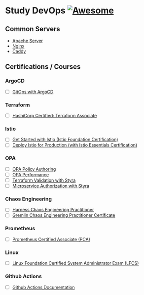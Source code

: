 # Study DevOps  [![Awesome](https://cdn.rawgit.com/sindresorhus/awesome/d7305f38d29fed78fa85652e3a63e154dd8e8829/media/badge.svg)](https://github.com/sindresorhus/awesome)

## Common Servers
- [Apache Server](https://httpd.apache.org/)
- [Nginx](https://www.nginx.com/)
- [Caddy](https://caddyserver.com/)

## Certifications / Courses
### ArgoCD
- [ ] [GitOps with ArgoCD](https://learning.codefresh.io/course/gitops-with-argo)

### Terraform
- [ ] [HashiCorp Certified: Terraform Associate](https://www.hashicorp.com/certification/terraform-associate)

### Istio
- [ ] [Get Started with Istio (Istio Foundation Certification)](https://academy.solo.io/get-started-with-istio)
- [ ] [Deploy Istio for Production (with Istio Essentials Certification)](https://academy.solo.io/deploy-istio-for-production)

### OPA
- [ ] [OPA Policy Authoring](https://academy.styra.com/courses/opa-rego)
- [ ] [OPA Performance](https://academy.styra.com/courses/opa-performance)
- [ ] [Terraform Validation with Styra](https://academy.styra.com/courses/terraform)
- [ ] [Microservice Authorization with Styra](https://academy.styra.com/courses/microservice)

### Chaos Engineering
- [ ] [Harness Chaos Engineering Practitioner](https://university.harness.io/chaos-engineering-practitioner-exam)
- [ ] [Gremlin Chaos Engineering Practitioner Certificate](https://www.gremlin.com/blog/announcing-the-gremlin-chaos-engineering-practitioner-certificate-program/)

### Prometheus
- [ ] [Prometheus Certified Associate (PCA)](https://www.cncf.io/certification/pca/)

### Linux
- [ ] [Linux Foundation Certified System Administrator Exam (LFCS)](https://kodekloud.com/courses/linux-foundation-certified-system-administrator-lfcs/)

### Github Actions
- [ ] [Github Actions Documentation](https://docs.github.com/en/actions)
